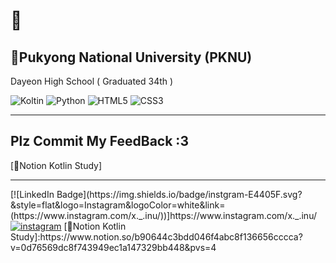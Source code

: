 # 💜

## 🏫Pukyong National University (PKNU)
Dayeon High School ( Graduated 34th ) 


<img alt="Koltin" src ="https://img.shields.io/badge/Kotlin-7F52FF.svg?&style=flat&logo=Kotlin&logoColor=black"> <img alt="Python" src ="https://img.shields.io/badge/Python-3776AB.svg?&style=flat&logo=Python&logoColor=white"> <img alt="HTML5" src ="https://img.shields.io/badge/HTML5-E34F26.svg?&style=flat&logo=HTML5&logoColor=white"> <img alt="CSS3" src ="https://img.shields.io/badge/CSS3-1572B6.svg?&style=flat&logo=CSS3&logoColor=white"/>

<hr/>



## Plz Commit My FeedBack :3
[📙Notion Kotlin Study]

<hr/>
[![LinkedIn Badge](https://img.shields.io/badge/instgram-E4405F.svg?&style=flat&logo=Instagram&logoColor=white&link=(https://www.instagram.com/x._.inu/))]https://www.instagram.com/x._.inu/
<a href="https://www.instagram.com/x._.inu/"> <img alt="instagram" src="https://img.shields.io/badge/instgram-E4405F.svg?&style=flat&logo=Instagram&logoColor=white" /></a>
[📙Notion Kotlin Study]:https://www.notion.so/b90644c3bdd046f4abc8f136656cccca?v=0d76569dc8f743949ec1a147329bb448&pvs=4

[🩵Instagram ]:https://www.instagram.com/x._.inu/

<!--
**Jinu219/Jinu219** is a ✨ _special_ ✨ repository because its `README.md` (this file) appears on your GitHub profile.

Here are some ideas to get you started:

- 🔭 I’m currently working on ...
- 🌱 I’m currently learning ...
- 👯 I’m looking to collaborate on ...
- 🤔 I’m looking for help with ...
- 💬 Ask me about ...
- 📫 How to reach me: ...
- 😄 Pronouns: ...
- ⚡ Fun fact: ...
-->
